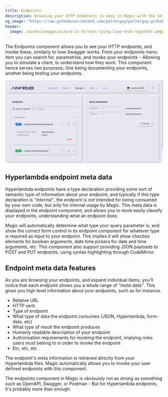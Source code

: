 ```yaml
---
title: Endpoints
description: Browsing your HTTP endpoints is easy in Magic with the integrated 'Swagger component' that comes with Magic out of the box. This component also allows you to invoke your endpoints, with any payload/arguments you wish, to see the result of your invocation immediately.
og_image: "https://raw.githubusercontent.com/polterguy/polterguy.github.io/master/images/endpoints.jpg"
header:
  image: /assets/images/wizard-in-forrest-tying-lose-ends-together.webp
---
```


The Endpoints component allows you to see your HTTP endpoints, and invoke these, similarly
to how Swagger works. From your endpoints menu item you can search for, parametrise, and invoke
your endpoints - Allowing you to simulate a client, to understand how
they work. This component hence serves two purposes; One being documenting your endpoints,
another being testing your endpoints.

![Endpoints](https://raw.githubusercontent.com/polterguy/polterguy.github.io/master/images/endpoints.jpg)

## Hyperlambda endpoint meta data

Hyperlambda endpoints have a type declaration providing some sort of semantic type of information about
your endpoint, and typically if this type declaration is _"internal"_, the endpoint is _not_
intended for being consumed by your own code, but only for internal usage by Magic.
This meta data is displayed in the endpoint component, and allows you to more easily classify
your endpoints, understanding what an endpoint does.

Magic will automatically determine what type your query parameter is, and show the correct form
control in its endpoint component for whatever type is required as input to your endpoint. This implies
it will show checbox elements for boolean arguments, date time pickers for date and time arguments, etc.
This component also support providing JSON payloads to POST and PUT endpoints, using syntax highlighting
through CodeMirror.

## Endpoint meta data features

As you are browsing your endpoints, and expand individual items, you'll notice that each endpoint shows you a
whole range of _"meta data"_. This gives you high level information about your endpoints, such as for instance.

* Relative URL
* HTTP verb
* Type of endpoint
* What type of data the endpoint consumes (JSON, Hyperlambda, form-data, etc)
* What type of result the endpoint produces
* Humanly readable description of your endpoint
* Authorisation requirements for invoking the endpoint, implying roles users must belong to in order to invoke the endpoint
* Etc, etc, etc

The endpoint's meta information is retrieved directly from your Hyperlambda files. Magic automatically allows you
to invoke your user defined endpoints with this component.

The endpoints component in Magic is obviouisly not as strong as something such as OpenAPI, Swagger, or Postman - But for Hyperlambda endpoints, it's probably more than enough.
